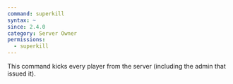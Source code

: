 ```yaml
---
command: superkill
syntax: ~
since: 2.4.0
category: Server Owner
permissions:
  - superkill
---
```


This command kicks every player from the server (including the admin that issued it).
